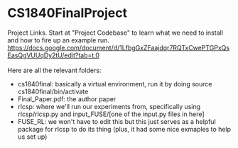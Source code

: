 # CS1840FinalProject
Project Links.  Start at "Project Codebase" to learn what we need to install and how to fire up an example run.
<br>
https://docs.google.com/document/d/1LfbgGxZFaajdqr7RQTxCwePTGPxQsEasQgVUUqDy2tU/edit?tab=t.0
<br><br>
Here are all the relevant folders:
- cs1840final: basically a virtual environment, run it by doing source cs1840final/bin/activate
- Final_Paper.pdf: the author paper
- rlcsp: where we'll run our experiments from, specifically using rlcsp/rlcsp.py and input_FUSE/[one of the input.py files in here]
- FUSE_RL: we won't have to edit this but this just serves as a helpful package for rlcsp to do its thing (plus, it had some nice exmaples to help us set up)
